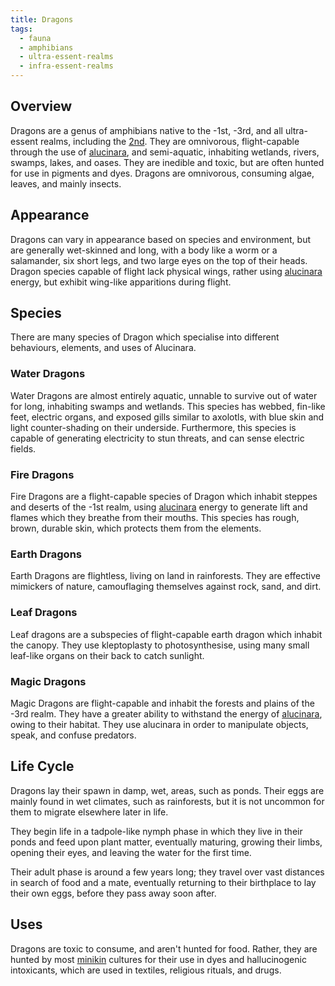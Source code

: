 ```yaml
---
title: Dragons
tags:
  - fauna
  - amphibians
  - ultra-essent-realms
  - infra-essent-realms
---
```

## Overview
Dragons are a genus of amphibians native to the -1st, -3rd, and all ultra-essent realms, including the [2nd](lore/2nd-realm.md). They are omnivorous, flight-capable through the use of [alucinara](cosmology/alucinara.md), and semi-aquatic, inhabiting wetlands, rivers, swamps, lakes, and oases. They are inedible and toxic, but are often hunted for use in pigments and dyes. Dragons are omnivorous, consuming algae, leaves, and mainly insects.
## Appearance
Dragons can vary in appearance based on species and environment, but are generally wet-skinned and long, with a body like a worm or a salamander, six short legs, and two large eyes on the top of their heads. Dragon species capable of flight lack physical wings, rather using [alucinara](cosmology/alucinara.md) energy, but exhibit wing-like apparitions during flight.
## Species
There are many species of Dragon which specialise into different behaviours, elements, and uses of Alucinara.
### Water Dragons
Water Dragons are almost entirely aquatic, unnable to survive out of water for long, inhabiting swamps and wetlands. This species has webbed, fin-like feet, electric organs, and exposed gills similar to axolotls, with blue skin and light counter-shading on their underside. Furthermore, this species is capable of generating electricity to stun threats, and can sense electric fields.
### Fire Dragons
Fire Dragons are a flight-capable species of Dragon which inhabit steppes and deserts of the -1st realm, using [alucinara](cosmology/alucinara.md) energy to generate lift and flames which they breathe from their mouths. This species has rough, brown, durable skin, which protects them from the elements.
### Earth Dragons
Earth Dragons are flightless, living on land in rainforests. They are effective mimickers of nature, camouflaging themselves against rock, sand, and dirt.
### Leaf Dragons
Leaf dragons are a subspecies of flight-capable earth dragon which inhabit the canopy. They use kleptoplasty to photosynthesise, using many small leaf-like organs on their back to catch sunlight.
### Magic Dragons
Magic Dragons are flight-capable and inhabit the forests and plains of the -3rd realm. They have a greater ability to withstand the energy of [alucinara](cosmology/alucinara.md), owing to their habitat. They use alucinara in order to manipulate objects, speak, and confuse predators.
## Life Cycle
Dragons lay their spawn in damp, wet, areas, such as ponds. Their eggs are mainly found in wet climates, such as rainforests, but it is not uncommon for them to migrate elsewhere later in life.

They begin life in a tadpole-like nymph phase in which they live in their ponds and feed upon plant matter, eventually maturing, growing their limbs, opening their eyes, and leaving the water for the first time.

Their adult phase is around a few years long; they travel over vast distances in search of food and a mate, eventually returning to their birthplace to lay their own eggs, before they pass away soon after.
## Uses
Dragons are toxic to consume, and aren't hunted for food. Rather, they are hunted by most [minikin](fauna/minikin.md) cultures for their use in dyes and hallucinogenic intoxicants, which are used in textiles, religious rituals, and drugs.